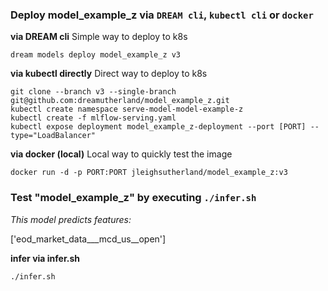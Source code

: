### Deploy model_example_z via `DREAM cli`, `kubectl cli` or `docker` 

__via DREAM cli__ 
Simple way to deploy to k8s


```
dream models deploy model_example_z v3
```


__via kubectl directly__
Direct way to deploy to k8s


```
git clone --branch v3 --single-branch git@github.com:dreamutherland/model_example_z.git
kubectl create namespace serve-model-model-example-z
kubectl create -f mlflow-serving.yaml
kubectl expose deployment model_example_z-deployment --port [PORT] --type="LoadBalancer"
```


__via docker (local)__
Local way to quickly test the image


```
docker run -d -p PORT:PORT jleighsutherland/model_example_z:v3
```


### Test "model_example_z" by executing `./infer.sh` 

_This model predicts features:_

['eod_market_data___mcd_us__open']

__infer via infer.sh__ 


```
./infer.sh
```

